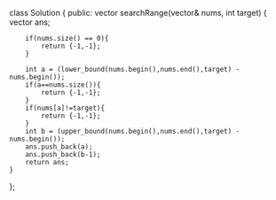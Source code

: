 class Solution {
public:
    vector<int> searchRange(vector<int>& nums, int target) {
        vector<int> ans;
        
        if(nums.size() == 0){
            return {-1,-1};            
        }

        int a = (lower_bound(nums.begin(),nums.end(),target) - nums.begin());
        if(a==nums.size()){
            return {-1,-1};
        }
        if(nums[a]!=target){
            return {-1,-1};
        }
        int b = (upper_bound(nums.begin(),nums.end(),target) - nums.begin());
        ans.push_back(a);
        ans.push_back(b-1);
        return ans;
    }
};
